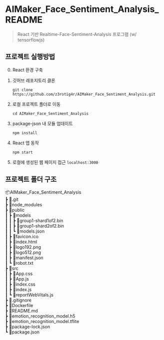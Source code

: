 # AIMaker_Face_Sentiment_Analysis_README
> React 기반 Realtime-Face-Sentiment-Analysis 프로그램 (w/ tensorflowjs)

## 프로젝트 실행방법
0. React 환경 구축

1. 깃허브 레포지토리 클론
    ```
    git clone https://github.com/z3rotig4r/AIMaker_Face_Sentiment_Analysis.git
    ```
2. 로컬 프로젝트 폴더로 이동
   ```
   cd AIMaker_Face_Sentiment_Analysis
   ```
3. package-json 내 모듈 업데이트
    ```
    npm install
    ```
4. React 앱 동작
    ```
    npm start
    ```
5. 로컬에 생성된 웹 페이지 접근
    `localhost:3000`

## 프로젝트 폴더 구조
📦AIMaker_Face_Sentiment_Analysis  
 ┣ 📂.git  
 ┣ 📂node_modules  
 ┣ 📂public   
 ┃ ┣ 📂models  
 ┃ ┃ ┣ 📜group1-shard1of2.bin  
 ┃ ┃ ┣ 📜group1-shard2of2.bin     
 ┃ ┃ ┗ 📜models.json  
 ┃ ┣ 📜favicon.ico  
 ┃ ┣ 📜index.html  
 ┃ ┣ 📜logo192.png  
 ┃ ┣ 📜logo512.png  
 ┃ ┣ 📜manifest.json  
 ┃ ┗ 📜robot.txt   
 ┣ 📂src  
 ┃ ┣ 📜App.css  
 ┃ ┣ 📜App.js  
 ┃ ┣ 📜index.css  
 ┃ ┣ 📜index.js  
 ┃ ┗ 📜reportWebVitals.js   
 ┣ 📜.gitignore  
 ┣ 📜Dockerfile  
 ┣ 📜README.md  
 ┣ 📜emotion_recognition_model.h5  
 ┣ 📜emotion_recognition_model.tflite  
 ┣ 📜package-lock.json  
 ┗ 📜package.json  
